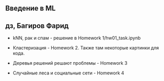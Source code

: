 ## Введение в ML
## дз, Багиров Фарид

*  kNN, рак и спам - решение в Homework 1/hw01_task.ipynb

* Кластеризация - Homework 2. Также там некоторые картинки для кода.

* Деревья решений решают проблемы - Homework 3

* Случайные леса и социальные сети - Homework 4